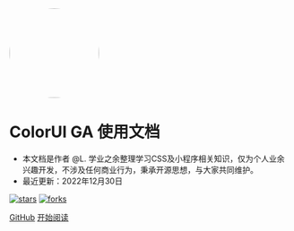 <img width="160px" style="border-radius: 50%" src="https://s1.ax1x.com/2022/11/30/zwKBZT.png">

# ColorUI GA 使用文档

- 本文档是作者 @L. 学业之余整理学习CSS及小程序相关知识，仅为个人业余兴趣开发，不涉及任何商业行为，秉承开源思想，与大家共同维护。
- 最近更新：2022年12月30日

[![stars](https://badgen.net/github/stars/XiaokangLei/ColorUI-GA?icon=github&color=4ab8a1)](https://github.com/XiaokangLei/ColorUI-GA) [![forks](https://badgen.net/github/forks/XiaokangLei/ColorUI-GA?icon=github&color=4ab8a1)](https://github.com/XiaokangLei/ColorUI-GA)

[GitHub](<https://github.com/XiaokangLei/ColorUI-GA>)
[开始阅读](README.md)
